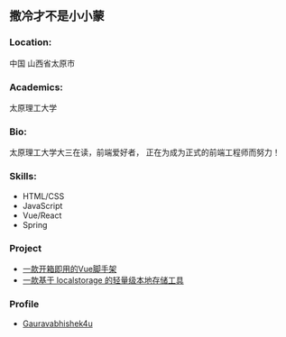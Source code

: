 ## 撒冷才不是小小蒙

### Location:
中国 山西省太原市

### Academics:
太原理工大学

### Bio:
太原理工大学大三在读，前端爱好者， 正在为成为正式的前端工程师而努力！
### Skills:
- HTML/CSS
- JavaScript
- Vue/React
- Spring

### Project
- [一款开箱即用的Vue脚手架](https://github.com/SalengNotLittleMeng/Handy-Vue-Cli)
- [一款基于 localstorage 的轻量级本地存储工具](https://github.com/SalengNotLittleMeng/sprage.js)

### Profile
- [Gauravabhishek4u](https://github.com/SalengNotLittleMeng)
